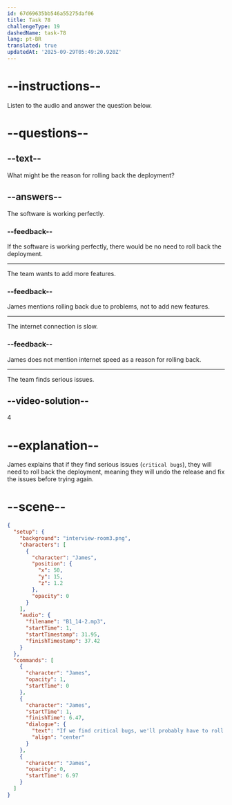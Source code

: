 ```yaml
---
id: 67d69635bb546a55275daf06
title: Task 78
challengeType: 19
dashedName: task-78
lang: pt-BR
translated: true
updatedAt: '2025-09-29T05:49:20.920Z'
---
```


<!-- (audio) James: If we find critical bugs, we'll probably have to roll back the deployment and fix them before trying again. -->

# --instructions--

Listen to the audio and answer the question below.

# --questions--

## --text--

What might be the reason for rolling back the deployment?

## --answers--

The software is working perfectly.

### --feedback--

If the software is working perfectly, there would be no need to roll back the deployment.

---

The team wants to add more features.

### --feedback--

James mentions rolling back due to problems, not to add new features.

---

The internet connection is slow.

### --feedback--

James does not mention internet speed as a reason for rolling back.

---

The team finds serious issues.

## --video-solution--

4

# --explanation--

James explains that if they find serious issues (`critical bugs`), they will need to roll back the deployment, meaning they will undo the release and fix the issues before trying again.

# --scene--

```json
{
  "setup": {
    "background": "interview-room3.png",
    "characters": [
      {
        "character": "James",
        "position": {
          "x": 50,
          "y": 15,
          "z": 1.2
        },
        "opacity": 0
      }
    ],
    "audio": {
      "filename": "B1_14-2.mp3",
      "startTime": 1,
      "startTimestamp": 31.95,
      "finishTimestamp": 37.42
    }
  },
  "commands": [
    {
      "character": "James",
      "opacity": 1,
      "startTime": 0
    },
    {
      "character": "James",
      "startTime": 1,
      "finishTime": 6.47,
      "dialogue": {
        "text": "If we find critical bugs, we'll probably have to roll back the deployment and fix them before trying again.",
        "align": "center"
      }
    },
    {
      "character": "James",
      "opacity": 0,
      "startTime": 6.97
    }
  ]
}
```
